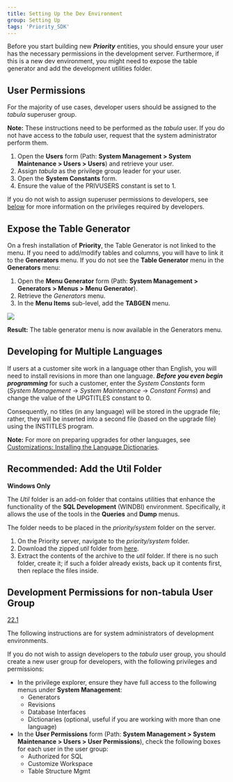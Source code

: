 ```yaml
---
title: Setting Up the Dev Environment
group: Setting Up
tags: 'Priority_SDK'
---
```


Before you start building new ***Priority*** entities, you should ensure your user has the necessary permissions in the development server. Furthermore, if this is a new dev environment, you might need to expose the table generator and add the development utilities folder.

## User Permissions

For the majority of use cases, developer users should be assigned to the *tabula* superuser group. 

**Note:** These instructions need to be performed as the *tabula* user. If you do not have access to the *tabula* user, request that the system administrator perform them.

1. Open the **Users** form (Path: **System Management > System Maintenance > Users > Users**) and retrieve your user.
2. Assign *tabula* as the privilege group leader for your user.
3. Open the **System Constants** form.
4. Ensure the value of the PRIVUSERS constant is set to 1.

If you do not wish to assign superuser permissions to developers, see [below](#development-permissions-for-non-tabula-user-group) for more information on the privileges required by developers.

## Expose the Table Generator

On a fresh installation of **Priority**, the Table Generator is not linked to the menu. If you need to add/modify tables and columns, you will have to link it to the **Generators** menu. If you do not see the **Table Generator** menu in the **Generators** menu:

1. Open the **Menu Generator** form (Path: **System Management > Generators > Menus > Menu Generator**).
2. Retrieve the *Generators* menu.
3. In the **Menu Items** sub-level, add the **TABGEN** menu.

![](https://cdn.priority-software.com/docs/images/SDK_GettingStarted_TableGenerator.png)

**Result:** The table generator menu is now available in the Generators menu.

## Developing for Multiple Languages

If users at a customer site work in a language other than English, you will need to install revisions in more than one language. ***Before you even begin programming*** for such a customer, enter the *System
Constants* form (*System Management* → *System Maintenance* → *Constant Forms*) and change the value of the UPGTITLES constant to 0.

Consequently, no titles (in any language) will be stored in the upgrade file; rather, they will be inserted into a second file (based on the upgrade file) using the INSTITLES program.

**Note:** For more on preparing upgrades for other languages, see [Customizations: Installing the Language Dictionaries](Customizations-Language-Dictionaries).

## Recommended: Add the Util Folder

**Windows Only**

The *Util* folder is an add-on folder that contains utilities that enhance the functionality of the **SQL Development** (WINDBI) environment. Specifically, it allows the use of the tools in the **Queries** and **Dump** menus. 

The folder needs to be placed in the *priority/system* folder on the server.

1. On the Priority server, navigate to the *priority/system* folder.
2. Download the zipped *util* folder from [here](https://cust.priority-software.com/FIX/util/util.zip).
3. Extract the contents of the archive to the *util* folder. If there is no such folder, create it; if such a folder already exists, back up it contents first, then replace the files inside.

## Development Permissions for non-tabula User Group

[22.1]()

The following instructions are for system administrators of development environments.

If you do not wish to assign developers to the *tabula* user group, you should create a new user group for developers, with the following privileges and permissions:

- In the privilege explorer, ensure they have full access to the following menus under **System Management**:
  - Generators
  - Revisions
  - Database Interfaces
  - Dictionaries (optional, useful if you are working with more than one language)
- In the **User Permissions** form (Path: **System Management > System Maintenance > Users > User Permissions**), check the following boxes for each user in the user group:
  - Authorized for SQL
  - Customize Workspace
  - Table Structure Mgmt

